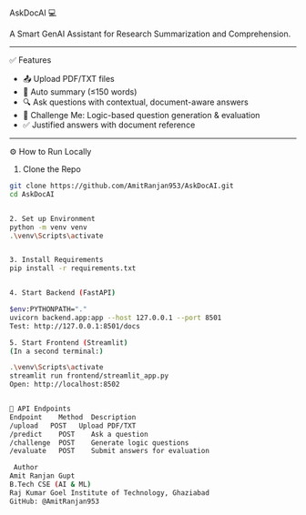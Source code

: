  AskDocAI 💻

A Smart GenAI Assistant for Research Summarization and Comprehension.

---
✅ Features 

- 📤 Upload PDF/TXT files
- 📑 Auto summary (≤150 words)
- 🔍 Ask questions with contextual, document-aware answers
- 🧠 Challenge Me: Logic-based question generation & evaluation
- ✅ Justified answers with document reference

---
 ⚙️ How to Run Locally

1. Clone the Repo

```bash
git clone https://github.com/AmitRanjan953/AskDocAI.git
cd AskDocAI


2. Set up Environment
python -m venv venv
.\venv\Scripts\activate          


3. Install Requirements
pip install -r requirements.txt


4. Start Backend (FastAPI)

$env:PYTHONPATH="."
uvicorn backend.app:app --host 127.0.0.1 --port 8501
Test: http://127.0.0.1:8501/docs

5. Start Frontend (Streamlit)
(In a second terminal:)

.\venv\Scripts\activate
streamlit run frontend/streamlit_app.py
Open: http://localhost:8502


🔁 API Endpoints
Endpoint	Method	Description
/upload	  POST	 Upload PDF/TXT
/predict	POST	Ask a question
/challenge	POST	Generate logic questions
/evaluate	POST	Submit answers for evaluation

 Author
Amit Ranjan Gupt
B.Tech CSE (AI & ML)
Raj Kumar Goel Institute of Technology, Ghaziabad
GitHub: @AmitRanjan953

